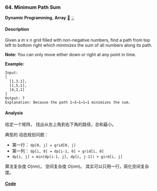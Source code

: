 ### 64. Minimum Path Sum

**Dynamic Programming**, **Array**    [🧡](https://leetcode.com/problems/minimum-path-sum)    	[💡](https://leetcode.com/articles/minimum-path-sum)

#### Description

Given a _m_ x _n_ grid filled with non-negative numbers, find a path from top left to bottom right which _minimizes_ the sum of all numbers along its path.

**Note:** You can only move either down or right at any point in time.

**Example:**

```
Input:
[
  [1,3,1],
  [1,5,1],
  [4,2,1]
]
Output: 7
Explanation: Because the path 1→3→1→1→1 minimizes the sum.
```

#### Analysis

给定一个矩阵， 找出从左上角到右下角的路径，总和最小。

典型的 动态规划问题：

- 第一行： `dp[0, j] = grid[0, j]`
- 第一列： `dp[i, 0] = dp[i-1, 0] + grid[i, 0]`
- `dp[i, j] = min(dp[i-1, j], dp[i, j-1]) + gird[i, j]`

算法复杂度 $O(nm)$， 空间复杂度 $O(nm)$。 其实可以只用一行，简化空间复杂度。


#### [Code](../python/64.%20Minimum%20Path%20Sum.py)
